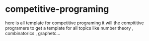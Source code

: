 # competitive-programing
here is all template for competitive programing
it will the compititive programers to get a template for all topics like number theory , combinatorics , graphetc...
